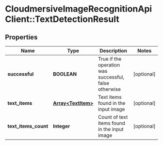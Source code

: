 # CloudmersiveImageRecognitionApiClient::TextDetectionResult

## Properties
Name | Type | Description | Notes
------------ | ------------- | ------------- | -------------
**successful** | **BOOLEAN** | True if the operation was successful, false otherwise | [optional] 
**text_items** | [**Array&lt;TextItem&gt;**](TextItem.md) | Text items found in the input image | [optional] 
**text_items_count** | **Integer** | Count of text items found in the input image | [optional] 



